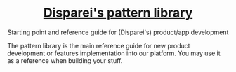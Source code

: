 <h1 align="center" style="border:none;">
<a href="http://brand.disparei.co/patterns/">Disparei's pattern library</a>
</h1>

<p align="center">
Starting point and reference guide for (Disparei's) product/app development
</p>

The pattern library is the main reference guide for new product development or features implementation into our platform. You may use it as a reference when building your stuff.
